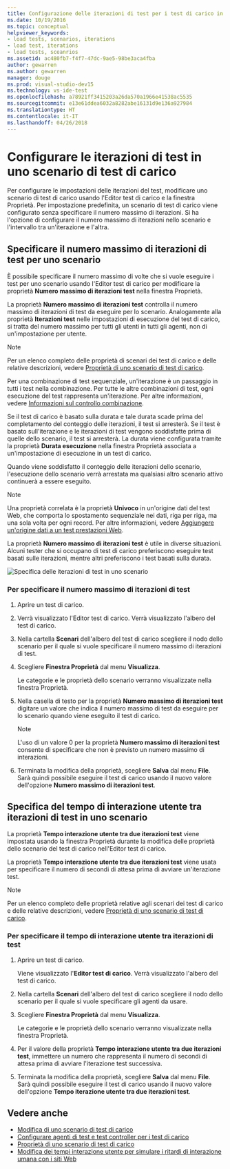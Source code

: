 ```yaml
---
title: Configurazione delle iterazioni di test per i test di carico in Visual Studio
ms.date: 10/19/2016
ms.topic: conceptual
helpviewer_keywords:
- load tests, scenarios, iterations
- load test, iterations
- load tests, sceanrios
ms.assetid: ac480fb7-f4f7-47dc-9ae5-98be3aca4fba
author: gewarren
ms.author: gewarren
manager: douge
ms.prod: visual-studio-dev15
ms.technology: vs-ide-test
ms.openlocfilehash: a78921ff3415203a26da570a1966e41538ac5535
ms.sourcegitcommit: e13e61ddea6032a8282abe16131d9e136a927984
ms.translationtype: HT
ms.contentlocale: it-IT
ms.lasthandoff: 04/26/2018
---
```

# <a name="configure-test-iterations-in-a-load-test-scenario"></a>Configurare le iterazioni di test in uno scenario di test di carico

Per configurare le impostazioni delle iterazioni del test, modificare uno scenario di test di carico usando l'Editor test di carico e la finestra Proprietà. Per impostazione predefinita, un scenario di test di carico viene configurato senza specificare il numero massimo di iterazioni. Si ha l'opzione di configurare il numero massimo di iterazioni nello scenario e l'intervallo tra un'iterazione e l'altra.

## <a name="specify-the-maximum-test-iterations-for-a-scenario"></a>Specificare il numero massimo di iterazioni di test per uno scenario

È possibile specificare il numero massimo di volte che si vuole eseguire i test per uno scenario usando l'Editor test di carico per modificare la proprietà **Numero massimo di iterazioni test** nella finestra Proprietà.

La proprietà **Numero massimo di iterazioni test** controlla il numero massimo di iterazioni di test da eseguire per lo scenario. Analogamente alla proprietà **Iterazioni test** nelle impostazioni di esecuzione del test di carico, si tratta del numero massimo per tutti gli utenti in tutti gli agenti, non di un'impostazione per utente.

> [!NOTE]
> Per un elenco completo delle proprietà di scenari dei test di carico e delle relative descrizioni, vedere [Proprietà di uno scenario di test di carico](../test/load-test-scenario-properties.md).

 Per una combinazione di test sequenziale, un'iterazione è un passaggio in tutti i test nella combinazione. Per tutte le altre combinazioni di test, ogni esecuzione del test rappresenta un'iterazione. Per altre informazioni, vedere [Informazioni sul controllo combinazione](../test/edit-the-test-mix-to-specify-which-web-browsers-types-in-a-load-test-scenario.md).

 Se il test di carico è basato sulla durata e tale durata scade prima del completamento del conteggio delle iterazioni, il test si arresterà. Se il test è basato sull'iterazione e le iterazioni di test vengono soddisfatte prima di quelle dello scenario, il test si arresterà. La durata viene configurata tramite la proprietà **Durata esecuzione** nella finestra Proprietà associata a un'impostazione di esecuzione in un test di carico.

 Quando viene soddisfatto il conteggio delle iterazioni dello scenario, l'esecuzione dello scenario verrà arrestata ma qualsiasi altro scenario attivo continuerà a essere eseguito.

> [!NOTE]
> Una proprietà correlata è la proprietà **Univoco** in un'origine dati del test Web, che comporta lo spostamento sequenziale nei dati, riga per riga, ma una sola volta per ogni record. Per altre informazioni, vedere [Aggiungere un'origine dati a un test prestazioni Web](../test/add-a-data-source-to-a-web-performance-test.md).

 La proprietà **Numero massimo di iterazioni test** è utile in diverse situazioni. Alcuni tester che si occupano di test di carico preferiscono eseguire test basati sulle iterazioni, mentre altri preferiscono i test basati sulla durata.

 ![Specifica delle iterazioni di test in uno scenario](../test/media/loadtest_prop.png "LoadTest_Prop")

### <a name="to-specify-the-maximum-test-iterations"></a>Per specificare il numero massimo di iterazioni di test

1.  Aprire un test di carico.

2.  Verrà visualizzato l'Editor test di carico. Verrà visualizzato l'albero del test di carico.

3.  Nella cartella **Scenari** dell'albero del test di carico scegliere il nodo dello scenario per il quale si vuole specificare il numero massimo di iterazioni di test.

4.  Scegliere **Finestra Proprietà** dal menu **Visualizza**.

     Le categorie e le proprietà dello scenario verranno visualizzate nella finestra Proprietà.

5.  Nella casella di testo per la proprietà **Numero massimo di iterazioni test** digitare un valore che indica il numero massimo di test da eseguire per lo scenario quando viene eseguito il test di carico.

    > [!NOTE]
    > L'uso di un valore 0 per la proprietà **Numero massimo di iterazioni test** consente di specificare che non è previsto un numero massimo di interazioni.

6.  Terminata la modifica della proprietà, scegliere **Salva** dal menu **File**. Sarà quindi possibile eseguire il test di carico usando il nuovo valore dell'opzione **Numero massimo di iterazioni test**.

## <a name="specifying-think-times-between-test-iterations-for-a-scenario"></a>Specifica del tempo di interazione utente tra iterazioni di test in uno scenario

La proprietà **Tempo interazione utente tra due iterazioni test** viene impostata usando la finestra Proprietà durante la modifica delle proprietà dello scenario del test di carico nell'Editor test di carico.

La proprietà **Tempo interazione utente tra due iterazioni test** viene usata per specificare il numero di secondi di attesa prima di avviare un'iterazione test.

> [!NOTE]
> Per un elenco completo delle proprietà relative agli scenari dei test di carico e delle relative descrizioni, vedere [Proprietà di uno scenario di test di carico](../test/load-test-scenario-properties.md).

### <a name="to-specify-the-think-times-between-test-iterations"></a>Per specificare il tempo di interazione utente tra iterazioni di test

1.  Aprire un test di carico.

     Viene visualizzato l'**Editor test di carico**. Verrà visualizzato l'albero del test di carico.

2.  Nella cartella **Scenari** dell'albero del test di carico scegliere il nodo dello scenario per il quale si vuole specificare gli agenti da usare.

3.  Scegliere **Finestra Proprietà** dal menu **Visualizza**.

     Le categorie e le proprietà dello scenario verranno visualizzate nella finestra Proprietà.

4.  Per il valore della proprietà **Tempo interazione utente tra due iterazioni test**, immettere un numero che rappresenta il numero di secondi di attesa prima di avviare l'iterazione test successiva.

5.  Terminata la modifica della proprietà, scegliere **Salva** dal menu **File**. Sarà quindi possibile eseguire il test di carico usando il nuovo valore dell'opzione **Tempo iterazione utente tra due iterazioni test**.

## <a name="see-also"></a>Vedere anche

- [Modifica di uno scenario di test di carico](../test/edit-load-test-scenarios.md)
- [Configurare agenti di test e test controller per i test di carico](../test/configure-test-agents-and-controllers-for-load-tests.md)
- [Proprietà di uno scenario di test di carico](../test/load-test-scenario-properties.md)
- [Modifica dei tempi interazione utente per simulare i ritardi di interazione umana con i siti Web](../test/edit-think-times-in-load-test-scenarios.md)